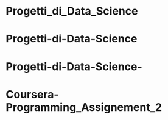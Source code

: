 # Progetti_di_Data_Science
# Progetti-di-Data-Science
# Progetti-di-Data-Science-
# Coursera-Programming_Assignement_2
